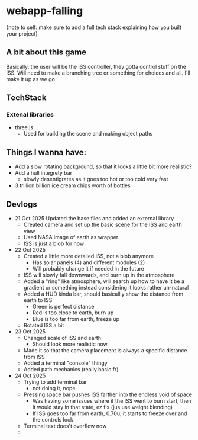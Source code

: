 # webapp-falling

{note to self: make sure to add a full tech stack explaining how you built your project}

## A bit about this game

Basically, the user will be the ISS controller, they gotta control stuff on the ISS. Will need to make a branching tree or something for choices and all. I'll make it up as we go

## TechStack

### Extenal libraries

* three.js
    * Used for building the scene and making object paths


## Things I wanna have:

* Add a slow rotating background, so that it looks a little bit more realistic?
* Add a hull integrety bar
    * slowly desentigrates as it goes too hot or too cold very fast
* 3 trillion billion ice cream chips worth of bottles

## Devlogs

* 21 Oct 2025
     Updated the base files and added an external library
    * Created camera and set up the basic scene for the ISS and earth view
    * Used NASA image of earth as wrapper
    * ISS is just a blob for now
* 22 Oct 2025
    * Created a little more detailed ISS, not a blob anymore
        * Has solar panels (4) and different modules (2)
        * Will probably change it if needed in the future
    * ISS will slowly fall downwards, and burn up in the atmosphere
    * Added a "ring" like atmosphere, will search up how to have it be a gradient or something instead considering it looks rather un-natural
    * Added a HUD kinda bar, should basicallly show the distance from earth to ISS
        * Green is perfect distance
        * Red is too close to earth, burn up
        * Blue is too far from earth, freeze up
    * Rotated ISS a bit
* 23 Oct 2025
    * Changed scale of ISS and earth
        * Should look more realistic now
    * Made it so that the camera placement is always a specific distance from ISS
    * Added a terminal "console" thingy
    * Added path mechanics (really basic fr)
* 24 Oct 2025
    * Trying to add terminal bar
        * not doing it, nope
    * Pressing space bar pushes ISS farther into the endless void of space
        * Was having some issues where if the ISS went to burn start, then it would stay in that state, ez fix (jus use weight blending)
        * If ISS goes too far from earth, 0.70u, it starts to freeze over and the controls lock
    * Terminal text does't overflow now
    * 